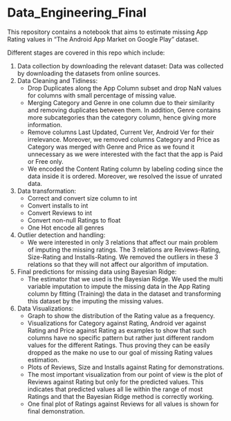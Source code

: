 # Data_Engineering_Final

This repository contains a notebook that aims to estimate missing App Rating values in “The Android App Market on Google Play” dataset. 

Different stages are covered in this repo which include:
1. Data collection by downloading the relevant dataset: Data was collected by downloading the datasets from online sources.
2. Data Cleaning and Tidiness: 
    * Drop Duplicates along the App Column subset and drop NaN values for columns with small percentage of missing value.
    * Merging Category and Genre in one column due to their similarity and removing duplicates between them. In addition, Genre contains more subcategories than the category column, hence giving more information.
    * Remove columns Last Updated, Current Ver, Android Ver for their irrelevance. Moreover, we removed columns Category and Price as Category was merged with Genre and Price as we found it unnecessary as we were interested with the fact that the app is Paid or Free only.
    * We encoded the Content Rating column by labeling coding since the data inside it is ordered. Moreover, we resolved the issue of unrated data.
3. Data transformation:
    * Correct and convert size column to int
    * Convert installs to int
    * Convert Reviews to int
    * Convert non-null Ratings to float
    * One Hot encode all genres
4. Outlier detection and handling:
    * We were interested in only 3 relations that affect our main problem of imputing the missing ratings. The 3 relations are Reviews-Rating, Size-Rating and Installs-Rating. We removed the outliers in these 3 relations so that they will not affect our algorithm of imputation. 
5. Final predictions for missing data using Bayesian Ridge:
    * The estimator that we used is the Bayesian Ridge. We used the multi variable imputation to impute the missing data in the App Rating column by fitting (Training) the data in the dataset and transforming this dataset by the imputing the missing values.
6. Data Visualizations:
    * Graph to show the distribution of the Rating value as a frequency. 
    * Visualizations for Category against Rating, Android ver against Rating and Price against Rating as examples to show that such columns have no specific pattern but rather just different random values for the different Ratings. Thus proving they can be easily dropped as the make no use to our goal of missing Rating values estimation.
    * Plots of Reviews, Size and Installs against Rating for demonstrations.
    * The most important visualization from our point of view is the plot of Reviews against Rating but only for the predicted values. This indicates that predicted values all lie within the range of most Ratings and that the Bayesian Ridge method is correctly working.
    * One final plot of Ratings against Reviews for all values is shown for final demonstration.


